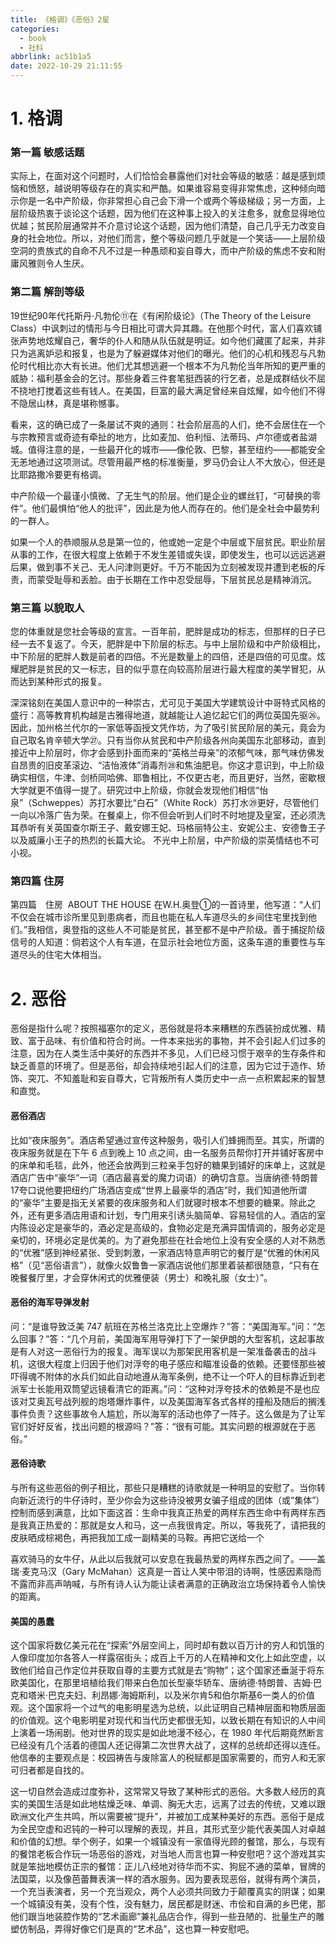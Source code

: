 ```yaml
---
title: 《格调》《恶俗》2星
categories:
  - book
  - 社科
abbrlink: ac51b1a5
date: 2022-10-29 21:11:55
---
```


# 1. 格调

### 第一篇 敏感话题

实际上，在面对这个问题时，人们恰恰会暴露他们对社会等级的敏感：越是感到烦恼和愤怒，越说明等级存在的真实和严酷。如果谁容易变得非常焦虑，这种倾向暗示你是一名中产阶级，你非常担心自己会下滑一个或两个等级梯级；另一方面，上层阶级热衷于谈论这个话题，因为他们在这种事上投入的关注愈多，就愈显得地位优越；贫民阶层通常并不介意讨论这个话题，因为他们清楚，自己几乎无力改变自身的社会地位。所以，对他们而言，整个等级问题几乎就是一个笑话——上层阶级空洞的贵族式的自命不凡不过是一种愚顽和妄自尊大，而中产阶级的焦虑不安和附庸风雅则令人生厌。

### 第二篇 解剖等级

19世纪90年代托斯丹·凡勃伦⑪在《有闲阶级论》（The Theory of the Leisure Class）中讽刺过的情形与今日相比可谓大异其趣。在他那个时代，富人们喜欢铺张声势地炫耀自己，奢华的仆人和随从队伍就是明证。如今他们藏匿了起来，并非只为逃离妒忌和报复，也是为了躲避媒体对他们的曝光。他们的心机和残忍与凡勃伦时代相比亦大有长进。他们尤其想逃避一个根本不为凡勃伦当年所知的更严重的威胁：福利基金会的乞讨。那些身着三件套笔挺西装的行乞者，总是成群结伙不屈不挠地打搅着这些有钱人。在美国，巨富的最大满足曾经来自炫耀，如今他们不得不隐居山林，真是堪称憾事。

看来，这的确已成了一条屡试不爽的通则：社会阶层高的人们，绝不会居住在一个与宗教预言或奇迹有牵扯的地方，比如麦加、伯利恒、法蒂玛、卢尔德或者盐湖城。值得注意的是，一些最开化的城市——像伦敦、巴黎，甚至纽约——都能安全无恙地通过这项测试。尽管用最严格的标准衡量，罗马仍会让人不大放心，但还是比耶路撒冷要更有格调。

中产阶级一个最谨小慎微、了无生气的阶层。他们是企业的螺丝钉，“可替换的零件”。他们最惧怕“他人的批评”，因此是为他人而存在的。他们是全社会中最势利的一群人。

如果一个人的恭顺服从总是第一位的，他或她一定是个中层或下层贫民。职业阶层从事的工作，在很大程度上依赖于不发生差错或失误，即使发生，也可以远远逃避后果，做到事不关己、无人问津则更好。千万不能因为立刻被发现并遭到老板的斥责，而蒙受耻辱和丢脸。由于长期在工作中忍受屈辱，下层贫民总是精神消沉。

### 第三篇 以貌取人

您的体重就是您社会等级的宣言。一百年前，肥胖是成功的标志，但那样的日子已经一去不复返了。今天，肥胖是中下阶层的标志。与中上层阶级和中产阶级相比，中下阶层的肥胖人数是前者的四倍。不光是数量上的四倍，还是四倍的可见度。炫耀肥胖是贫民的又一标志，目的似乎意在向较高阶层进行最大程度的美学冒犯，从而达到某种形式的报复。

深深铭刻在美国人意识中的一种崇古，尤可见于美国大学建筑设计中哥特式风格的盛行：高等教育机构越是古雅得地道，就越能让人追忆起它们的两位英国先驱㉖。因此，加州格兰代尔的一家低等函授文凭作坊，为了吸引贫民阶层的美元，竟会为自己取名肯辛顿大学㉗。只有当你从贫民和中产阶级各州向美国东北部移动，直到接近中上阶层时，你才会感到扑面而来的“英格兰母亲”的浓郁气味，那气味仿佛发自昂贵的旧皮革滚边、“洁怡液体”消毒剂㉘和焦油肥皂。你这才意识到，中上阶级确实相信，牛津、剑桥同哈佛、耶鲁相比，不仅更古老，而且更好，当然，密歇根大学就更不值得一提了。研究过中上阶级，你就会发现他们相信“怡泉”（Schweppes）苏打水要比“白石”（White Rock）苏打水㉙更好，尽管他们一向以冷落广告为荣。在餐桌上，你不但会听到人们时不时地提及皇室，还必须洗耳恭听有关英国查尔斯王子、戴安娜王妃、玛格丽特公主、安妮公主、安德鲁王子以及威廉小王子的热烈的长篇大论。
不光中上阶层，中产阶级的崇英情结也不可小视。

### 第四篇 住房

第四篇　住房
 ABOUT THE HOUSE
在W.H.奥登①的一首诗里，他写道：“人们不仅会在城市诊所里见到患病者，而且也能在私人车道尽头的乡间住宅里找到他们。”我相信，奥登指的这些人不可能是贫民，甚至都不是中产阶级。善于捕捉阶级信号的人知道：倘若这个人有车道，在显示社会地位方面，这条车道的重要性与车道尽头的住宅大体相当。

# 2. 恶俗

恶俗是指什么呢？按照福塞尔的定义，恶俗就是将本来糟糕的东西装扮成优雅、精致、富于品味、有价值和符合时尚。一件本来拙劣的事物，并不会引起人们过多的注意，因为在人类生活中美好的东西并不多见，人们已经习惯于艰辛的生存条件和缺乏善意的环境了。但是恶俗，却会持续地引起人们的注意，因为它过于造作、矫饰、突兀、不知羞耻和妄自尊大，它背叛所有人类历史中一点一点积累起来的智慧和直觉。

#### 恶俗酒店

比如“夜床服务”。酒店希望通过宣传这种服务，吸引人们蜂拥而至。其实，所谓的夜床服务就是在下午 6 点到晚上 10 点之间，由一名服务员帮你打开并铺好客房中的床单和毛毯，此外，他还会放两到三粒亲手包好的糖果到铺好的床单上，这就是酒店广告中“豪华”一词（酒店最喜爱的魔力词语）的确切含意。当唐纳德·特朗普17夸口说他要把纽约广场酒店变成“世界上最豪华的酒店”时，我们知道他所谓的“豪华”主要是指无关紧要的夜床服务和人们就寝时根本不想要的糖果。除此之外，还有更多酒店用语和计划，专门用来引诱头脑简单、容易轻信的人。酒店的室内陈设必定是豪华的，酒必定是高级的，食物必定是充满异国情调的，服务必定是亲切的，环境必定是优美的。为了避免那些在社会地位上没有安全感的人对不熟悉的“优雅”感到神经紧张、受到刺激，一家酒店特意声明它的餐厅是“优雅的休闲风格”（见“恶俗语言”），就像火奴鲁鲁一家酒店说他们那里着装都很随意，“只有在晚餐餐厅里，才会穿休闲式的优雅便装（男士）和晚礼服（女士）”。

#### 恶俗的海军导弹发射

问：“是谁导致泛美 747 航班在苏格兰洛克比上空爆炸？”答：“美国海军。”问：“怎么回事？”答：“几个月前，美国海军用导弹打下了一架伊朗的大型客机，这起事故是有人对这一恶俗行为的报复。海军误以为那架民用客机是一架准备袭击的战斗机，这很大程度上归因于他们对浮夸的电子感应和瞄准设备的依赖。还要怪那些被吓得魂不附体的水兵们如此自动地遵从海军条例，绝不让一个吓人的目标靠近到老派军士长能用双筒望远镜看清它的距离。”问：“这种对浮夸技术的依赖是不是也应该对艾奥瓦号战列舰的炮塔爆炸事件，以及美国海军各式各样的撞船及随后的搁浅事件负责？这些事故令人尴尬，所以海军的活动也停了一阵子。这么做是为了让军官们好好反省，找出问题的根源吗？”答：“很有可能。其实问题的根源就在于恶俗。”

#### 恶俗诗歌

与所有这些恶俗的例子相比，那些只是糟糕的诗歌就是一种明显的安慰了。当你转向新近流行的牛仔诗时，至少你会为这些诗没被男女骗子组成的团体（或“集体”）控制而感到满意，比如下面这首：生命中我真正热爱的两样东西生命中有两样东西是我真正热爱的：那就是女人和马，这一点我很肯定。所以，等我死了，请把我的皮肤晒成棕褐色，再把我加工成一副精美的马鞍。再把它送给一个

喜欢骑马的女牛仔，从此以后我就可以安息在我最热爱的两样东西之间了。——盖瑞·麦克马汉（Gary McMahan）这真是一首让人笑中带泪的诗啊，性感因素隐而不露而非高声呐喊，与所有诗人认为能让读者满意的正确政治立场保持着令人愉快的距离。

#### 美国的愚蠢

这个国家将数亿美元花在“探索”外层空间上，同时却有数以百万计的穷人和饥饿的人像印度加尔各答人一样露宿街头；成百上千万的人在精神和文化上如此空虚，以致他们给自己作定位并获取自尊的主要方式就是去“购物”；这个国家还垂涎于将东欧美国化，在那里培植给我们带来白色加长型豪华轿车、唐纳德·特朗普、吉姆·巴克和塔米·巴克夫妇、利昂娜·海姆斯利，以及米尔肯5和伯尔斯基6一类人的价值观。这个国家将一个过气的电影明星选为总统，以此证明自己精神层面和物质层面的价值观。这个电影明星对现代和当代历史都很无知，以致长期在有知识的人中间上演着一场闹剧。他对世界的现实是如此地漫不经心，在 1980 年代后期竟然断言已经没有几个活着的德国人还记得第二次世界大战了，这样的总统却还得以连任。他信奉的主要观点是：校园祷告与废除富人的税赋都是国家需要的，而穷人和无家可归者都是自找的。

这一切自然会造成过度弥补，这常常又导致了某种形式的恶俗。大多数人经历的真实的美国生活是如此地枯燥乏味、单调、胸无大志，远离了过去的传统，又难以跟欧洲文化产生共鸣，所以需要被“提升”，并被加工成某种美好的东西。恶俗于是成为全民空虚和迟钝的一种可以理解的表现，并且，其形式至少能代表美国人对卓越和价值的幻想。举个例子，如果一个城镇没有一家值得光顾的餐馆，那么，与现有的餐馆老板合作玩一场恶俗的游戏，对当地人而言也算一种安慰吧？这个游戏其实就是笨拙地模仿正宗的餐馆：正儿八经地对待华而不实、狗屁不通的菜单，冒牌的法国菜，以及像芭蕾舞表演一样的酒水服务。因为要表现恶俗，就得有两个演员，一个充当表演者，另一个充当观众，两个人必须共同致力于颠覆真实的阴谋；如果一个城镇没有美，没有个性，没有魅力，居民都是财迷、市侩和自满的乡巴佬，那他们跟当地装腔作势的“艺术画廊”兼礼品店合作，得到一些丑陋的、批量生产的雕塑仿制品，弄得好像它们是真的“艺术品”，这也算一种安慰吧。